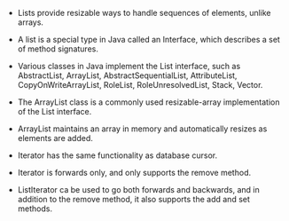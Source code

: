 - Lists provide resizable ways to handle sequences of elements, unlike arrays.
- A list is a special type in Java called an Interface, which describes a set of method signatures.
- Various classes in Java implement the List interface, such as AbstractList, ArrayList, AbstractSequentialList, AttributeList, CopyOnWriteArrayList, RoleList, RoleUnresolvedList, Stack, Vector.
- The ArrayList class is a commonly used resizable-array implementation of the List interface.
- ArrayList maintains an array in memory and automatically resizes as elements are added.

- Iterator has the same functionality as database cursor.
- Iterator is forwards only, and only supports the remove method.
- ListIterator ca be used to go both forwards and backwards, and in addition to the remove method, it also supports the add and set methods.